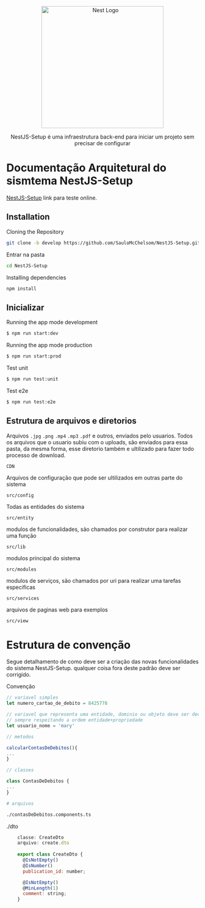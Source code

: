 <p align="center">
  <a href="http://nestjs.com/" target="blank"><img src="https://nestjs.com/img/logo_text.svg" width="320" alt="Nest Logo" /></a>
</p>

[circleci-image]: https://img.shields.io/circleci/build/github/nestjs/nest/master?token=abc123def456
[circleci-url]: https://circleci.com/gh/nestjs/nest

  <p align="center">NestJS-Setup é uma infraestrutura back-end para iniciar um projeto sem precisar de configurar</p>
 

# Documentação Arquitetural do sismtema NestJS-Setup

[NestJS-Setup](https://github.com/nestjs/nest) link para teste online.

## Installation

Cloning the Repository
```bash
git clone -b develop https://github.com/SauloMcChelsom/NestJS-Setup.git
```

Entrar na pasta
```bash
cd NestJS-Setup
```

Installing dependencies
```bash
npm install
```

## Inicializar

Running the app mode development
```bash
$ npm run start:dev
```

Running the app mode production
```bash
$ npm run start:prod
```

Test unit
```bash
$ npm run test:unit
```

Test e2e
```bash
$ npm run test:e2e
```

## Estrutura de arquivos e diretorios

Arquivos `.jpg` `.png` `.mp4` `.mp3` `.pdf` e outros, enviados pelo usuarios. Todos os arquivos que o usuario subiu com o uploads, são enviados para essa pasta,
da mesma forma, esse diretorio também e ultilizado para fazer todo processo de download.
```
CDN
```

Arquivos de configuração que pode ser ultilizados em outras parte do sistema
```
src/config
```

Todas as entidades do sistema
```
src/entity
```

modulos de funcionalidades, são chamados por construtor para realizar uma função 
```
src/lib
```

modulos principal do sistema
```
src/modules
```

modulos de serviços, são chamados por uri para realizar uma tarefas especificas
```
src/services
```

arquivos de paginas web para exemplos
```
src/view
```
# Estrutura de convenção
Segue detalhamento de como deve ser a criação das novas funcionalidades do sistema NestJS-Setup. qualquer coisa fora deste padrão deve ser corrigido.

Convenção
```js
// variavel simples
let numero_cartao_de_debito = 8425778

// variavel que representa uma entidade, dominio ou objeto deve ser declarodo junto com sua propriedade.
// sempre respeitando a ordem entidade+propriedade 
let usuario_nome = 'mary'
```

```js
// metodos

calcularContasDeDebitos(){
...
}
```

```js
// classes

class ContasDeDebitos {
...
}
```

```bash
# arquivos

./contasDeDebitos.components.ts
```
./dto
```js
	classe: CreateDto
	arquivo: create.dto
	
	export class CreateDto {
	  @IsNotEmpty()
	  @IsNumber()
	  publication_id: number;

	  @IsNotEmpty()
	  @MinLength(1)
	  comment: string;
	}
```



